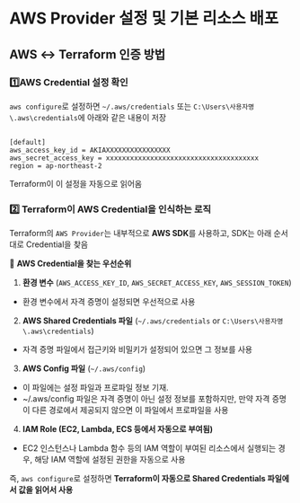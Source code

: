 # AWS Provider 설정 및 기본 리소스 배포

## AWS ↔ Terraform 인증 방법

### **1️⃣AWS Credential 설정 확인**

`aws configure`로 설정하면 `~/.aws/credentials` 또는 `C:\Users\사용자명\.aws\credentials`에 아래와 같은 내용이 저장

```hcl

[default]
aws_access_key_id = AKIAXXXXXXXXXXXXXXXX
aws_secret_access_key = xxxxxxxxxxxxxxxxxxxxxxxxxxxxxxxxxxxxxx
region = ap-northeast-2

```

Terraform이 이 설정을 자동으로 읽어옴

### **2️⃣ Terraform이 AWS Credential을 인식하는 로직**

Terraform의 `AWS Provider`는 내부적으로 **AWS SDK**를 사용하고, SDK는 아래 순서대로 Credential을 찾음

📌 **AWS Credential을 찾는 우선순위**

1. **환경 변수** (`AWS_ACCESS_KEY_ID`, `AWS_SECRET_ACCESS_KEY`, `AWS_SESSION_TOKEN`)
- 환경 변수에서 자격 증명이 설정되면 우선적으로 사용

2. **AWS Shared Credentials 파일** (`~/.aws/credentials` or `C:\Users\사용자명\.aws\credentials`)
- 자격 증명 파일에서 접근키와 비밀키가 설정되어 있으면 그 정보를 사용

3. **AWS Config 파일** (`~/.aws/config`)
- 이 파일에는 설정 파일과 프로파일 정보 기재. 
- ~/.aws/config 파일은 자격 증명이 아닌 설정 정보를 포함하지만, 만약 자격 증명이 다른 경로에서 제공되지 않으면 이 파일에서 프로파일을 사용

4. **IAM Role (EC2, Lambda, ECS 등에서 자동으로 부여됨)**
- EC2 인스턴스나 Lambda 함수 등의 IAM 역할이 부여된 리소스에서 실행되는 경우, 해당 IAM 역할에 설정된 권한을 자동으로 사용

즉, `aws configure`로 설정하면 **Terraform이 자동으로 Shared Credentials 파일에서 값을 읽어서 사용**